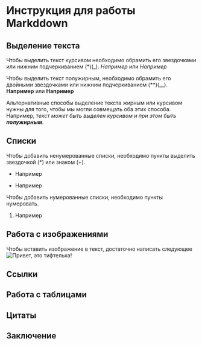 # Инструкция для работы Markddown

## Выделение текста 

Чтобы выделить текст курсивом необходимо обрамить его звездочками или нижним подчеркиванием (*)(_). *Например* или _Например_

Чтобы выделить текст полужирным, необходимо обрамить его двойными звездочками или нижним подчеркиванием (**)(__). **Например** или __Например__

Альтернативные способы выделение текста жирным или курсивом нужны для того, чтобы мы могли совмещать оба этих способа. Например, _текст может быть выделен курсивом и при этом быть **полужирным**_.
## Списки

Чтобы добавить ненумерованные списки, необходимо пункты выделить звездочкой (*) или знаком (+).
* Например
+ Например

Чтобы добавить нумерованные списки, необходимо пункты нумеровать.
1. Например

## Работа с изображениями

Чтобы вставить изображение в текст, достаточно написать следующее ![Привет, это тифтелька!](Picture.jpg)

## Ссылки 

## Работа с таблицами 

## Цитаты 

## Заключение